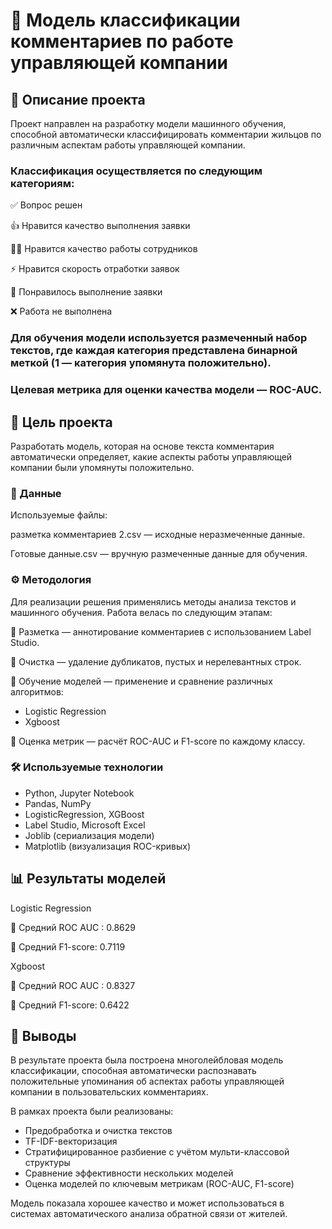 # 🧠 Модель классификации комментариев по работе управляющей компании

## 📌 Описание проекта

Проект направлен на разработку модели машинного обучения, способной автоматически классифицировать комментарии жильцов по различным аспектам работы управляющей компании.

### Классификация осуществляется по следующим категориям:

✅ Вопрос решен

👍 Нравится качество выполнения заявки

👨‍💼 Нравится качество работы сотрудников

⚡ Нравится скорость отработки заявок

🌟 Понравилось выполнение заявки

❌ Работа не выполнена

### Для обучения модели используется размеченный набор текстов, где каждая категория представлена бинарной меткой (1 — категория упомянута положительно).

### Целевая метрика для оценки качества модели — ROC-AUC.

## 🎯 Цель проекта
Разработать модель, которая на основе текста комментария автоматически определяет, какие аспекты работы управляющей компании были упомянуты положительно.

### 📂 Данные
Используемые файлы:

разметка комментариев 2.csv — исходные неразмеченные данные.

Готовые данные.csv — вручную размеченные данные для обучения.

### ⚙️ Методология
Для реализации решения применялись методы анализа текстов и машинного обучения. Работа велась по следующим этапам:

📑 Разметка — аннотирование комментариев с использованием Label Studio.

🧹 Очистка — удаление дубликатов, пустых и нерелевантных строк.

🧠 Обучение моделей — применение и сравнение различных алгоритмов:
- Logistic Regression
- Xgboost

🧮 Оценка метрик — расчёт ROC-AUC и F1-score по каждому классу.

### 🛠️ Используемые технологии

- Python, Jupyter Notebook
- Pandas, NumPy
- LogisticRegression, XGBoost
- Label Studio, Microsoft Excel
- Joblib (сериализация модели)
- Matplotlib (визуализация ROC-кривых)


## 📊 Результаты моделей

Logistic Regression 

🔸 Средний ROC AUC : 0.8629

🔸 Средний F1-score: 0.7119

Xgboost

🔸 Средний ROC AUC : 0.8327

🔸 Средний F1-score: 0.6422



## 📌 Выводы

В результате проекта была построена многолейбловая модель классификации, способная автоматически распознавать положительные упоминания об аспектах работы управляющей компании в пользовательских комментариях.

В рамках проекта были реализованы:

- Предобработка и очистка текстов
- TF-IDF-векторизация
- Стратифицированное разбиение с учётом мульти-классовой структуры
- Сравнение эффективности нескольких моделей
- Оценка моделей по ключевым метрикам (ROC-AUC, F1-score)

Модель показала хорошее качество и может использоваться в системах автоматического анализа обратной связи от жителей.
